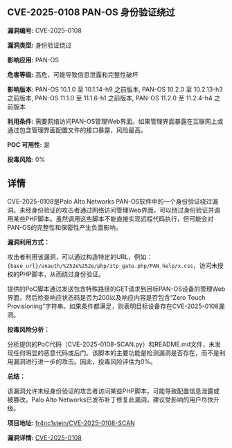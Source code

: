 ## CVE-2025-0108 PAN-OS 身份验证绕过

**漏洞编号:** CVE-2025-0108

**漏洞类型:** 身份验证绕过

**影响应用:** PAN-OS

**危害等级:** 高危，可能导致信息泄露和完整性破坏

**影响版本:** PAN-OS 10.1.0 至 10.1.14-h9 之前版本, PAN-OS 10.2.0 至 10.2.13-h3 之前版本, PAN-OS 11.1.0 至 11.1.6-h1 之前版本, PAN-OS 11.2.0 至 11.2.4-h4 之前版本

**利用条件:** 需要网络访问PAN-OS管理Web界面。如果管理界面暴露在互联网上或通过包含管理界面配置文件的接口暴露，风险最高。

**POC 可用性:** 是

**投毒风险:** 0%

## 详情

CVE-2025-0108是Palo Alto Networks PAN-OS软件中的一个身份验证绕过漏洞。未经身份验证的攻击者通过网络访问管理Web界面，可以绕过身份验证并调用某些PHP脚本。虽然调用这些脚本不能直接实现远程代码执行，但可能会对PAN-OS的完整性和保密性产生负面影响。

**漏洞利用方式：**

攻击者利用该漏洞，可以通过构造特定的URL，例如：`{base_url}/unauth/%252e%252e/php/ztp_gate.php/PAN_help/x.css`，访问未授权的PHP脚本，从而绕过身份验证。

提供的PoC脚本通过发送包含特殊路径的GET请求到目标PAN-OS设备的管理Web界面，然后检查响应状态码是否为200以及响应内容是否包含“Zero Touch Provisioning”字符串。如果条件都满足，则表明目标设备存在CVE-2025-0108漏洞。

**投毒风险分析：**

分析提供的PoC代码（CVE-2025-0108-SCAN.py）和README.md文件，未发现任何明显的恶意代码或后门。该脚本的主要功能是检测漏洞是否存在，而不是利用漏洞进行进一步的攻击。因此，投毒风险评估为0%。

**总结：**

该漏洞允许未经身份验证的攻击者访问某些PHP脚本，可能导致配置信息泄露或被篡改。Palo Alto Networks已发布补丁修复此漏洞，建议受影响的用户尽快升级。

**项目地址:** [fr4nc1stein/CVE-2025-0108-SCAN](https://github.com/fr4nc1stein/CVE-2025-0108-SCAN)

**漏洞详情:** [CVE-2025-0108](https://nvd.nist.gov/vuln/detail/CVE-2025-0108)